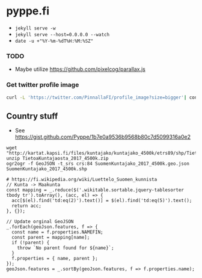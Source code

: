 pyppe.fi
========

- `jekyll serve -w`
- `jekyll serve --host=0.0.0.0 --watch`
- `date -u +"%Y-%m-%dT%H:%M:%SZ"`

### TODO
- Maybe utilize https://github.com/pixelcog/parallax.js

### Get twitter profile image
```bash
curl -L 'https://twitter.com/PinnallaFI/profile_image?size=bigger'| convert - PinnallaFI.jpg
```

## Country stuff
- See https://gist.github.com/Pyppe/1b7e0a9536b9568b80c7d5099316a0e2

```
wget "http://kartat.kapsi.fi/files/kuntajako/kuntajako_4500k/etrs89/shp/TietoaKuntajaosta_2017_4500k.zip"
unzip TietoaKuntajaosta_2017_4500k.zip
ogr2ogr -f GeoJSON -t_srs crs:84 SuomenKuntajako_2017_4500k.geo.json SuomenKuntajako_2017_4500k.shp

# https://fi.wikipedia.org/wiki/Luettelo_Suomen_kunnista
// Kunta -> Maakunta
const mapping = _.reduce($('.wikitable.sortable.jquery-tablesorter tbody tr').toArray(), (acc, el) => {
  acc[$(el).find('td:eq(2)').text()] = $(el).find('td:eq(5)').text();
  return acc;
}, {});

// Update orginal GeoJSON
_.forEach(geoJson.features, f => {
  const name = f.properties.NAMEFIN;
  const parent = mapping[name];
  if (!parent) {
    throw `No parent found for ${name}`;
  }
  f.properties = { name, parent };
});
geoJson.features = _.sortBy(geoJson.features, f => f.properties.name);
```
